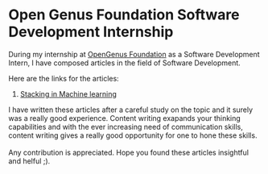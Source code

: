 # Open Genus Foundation Software Development Internship

During my internship at [OpenGenus Foundation](https://github.com/OpenGenus) as a Software Development Intern, I have composed articles in the field of Software Development.

Here are the links for the articles:<br>
1. [Stacking in Machine learning](https://iq.opengenus.org/stacking-in-machine-learning/)


I have written these articles after a careful study on the topic and it surely was a really good experience. Content writing exapands your thinking capabilities and with the ever increasing need of communication skills, content writing gives a really good opportunity for one to hone these skills. <br><br> Any contribution is appreciated. Hope you found these articles insightful and helful ;).
